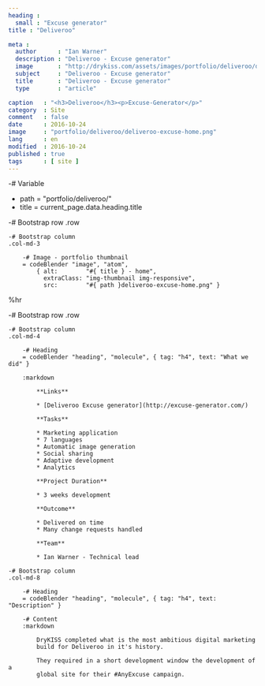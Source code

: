 ```yaml
---
heading :
  small : "Excuse generator"
title : "Deliveroo"

meta :
  author      : "Ian Warner"
  description : "Deliveroo - Excuse generator"
  image       : "http://drykiss.com/assets/images/portfolio/deliveroo/deliveroo-excuse-home.png"
  subject     : "Deliveroo - Excuse generator"
  title       : "Deliveroo - Excuse generator"
  type        : "article"

caption   : "<h3>Deliveroo</h3><p>Excuse-Generator</p>"
category  : Site
comment   : false
date      : 2016-10-24
image     : "portfolio/deliveroo/deliveroo-excuse-home.png"
lang      : en
modified  : 2016-10-24
published : true
tags      : [ site ]
---
```


-# Variable
- path = "portfolio/deliveroo/"
- title = current_page.data.heading.title

-# Bootstrap row
.row

    -# Bootstrap column
    .col-md-3

        -# Image - portfolio thumbnail
        = codeBlender "image", "atom",
            { alt:        "#{ title } - home",
              extraClass: "img-thumbnail img-responsive",
              src:        "#{ path }deliveroo-excuse-home.png" }

%hr

-# Bootstrap row
.row

    -# Bootstrap column
    .col-md-4

        -# Heading
        = codeBlender "heading", "molecule", { tag: "h4", text: "What we did" }

        :markdown

            **Links**

            * [Deliveroo Excuse generator](http://excuse-generator.com/)

            **Tasks**

            * Marketing application
            * 7 languages
            * Automatic image generation
            * Social sharing
            * Adaptive development
            * Analytics

            **Project Duration**

            * 3 weeks development

            **Outcome**

            * Delivered on time
            * Many change requests handled

            **Team**

            * Ian Warner - Technical lead

    -# Bootstrap column
    .col-md-8

        -# Heading
        = codeBlender "heading", "molecule", { tag: "h4", text: "Description" }

        -# Content
        :markdown

            DryKISS completed what is the most ambitious digital marketing
            build for Deliveroo in it's history.

            They required in a short development window the development of a
            global site for their #AnyExcuse campaign.
